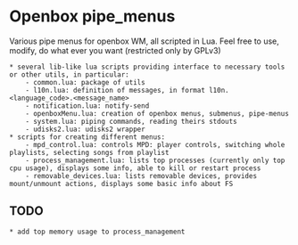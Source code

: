 # Openbox pipe_menus
Various pipe menus for openbox WM, all scripted in Lua. Feel free to use, modify, do what ever you want (restricted only by GPLv3)

	* several lib-like lua scripts providing interface to necessary tools or other utils, in particular:
		- common.lua: package of utils
		- l10n.lua: definition of messages, in format l10n.<language_code>.<message_name>
		- notification.lua: notify-send
		- openboxMenu.lua: creation of openbox menus, submenus, pipe-menus
		- system.lua: piping commands, reading theirs stdouts
		- udisks2.lua: udisks2 wrapper
	* scripts for creating different menus:
		- mpd_control.lua: controls MPD: player controls, switching whole playlists, selecting songs from playlist
		- process_management.lua: lists top processes (currently only top cpu usage), displays some info, able to kill or restart process
		- removable_devices.lua: lists removable devices, provides mount/unmount actions, displays some basic info about FS

## TODO
	* add top memory usage to process_management

